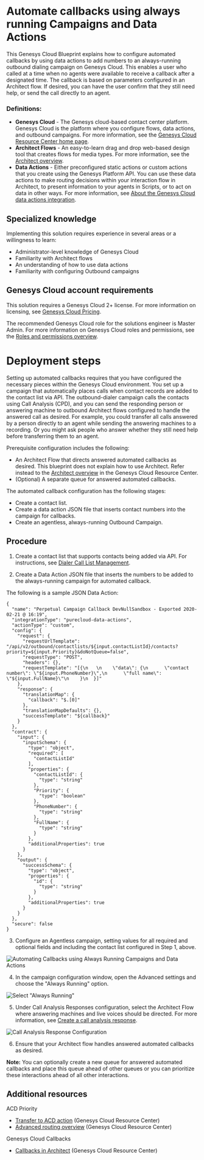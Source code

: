 
#  Automate callbacks using always running Campaigns and Data Actions
This Genesys Cloud Blueprint explains how to configure automated callbacks by using data actions to add numbers to an always-running outbound dialing campaign on Genesys Cloud. This enables a user who called at a time when no agents were available to receive a callback after a designated time. The callback is based on parameters configured in an Architect flow. If desired, you can have the user confirm that they still need help, or send the call directly to an agent.

### Definitions:

* **Genesys Cloud** - The Genesys cloud-based contact center platform. Genesys Cloud is the platform where you configure flows, data actions, and outbound campaigns. For more information, see the [Genesys Cloud Resource Center home page](https://help.mypurecloud.com/ "Opens the Genesys Cloud Resource Center home page").
* **Architect Flows** - An easy-to-learn drag and drop web-based design tool that creates flows for media types. For more information, see the [Architect overview](https://help.mypurecloud.com/articles/architect-overview/ "Opens the Architect overview article").
* **Data Actions** - Either preconfigured static actions or custom actions that you create using the Genesys Platform API. You can use these data actions to make routing decisions within your interaction flow in Architect, to present information to your agents in Scripts, or to act on data in other ways.  For more information, see [About the Genesys Cloud data actions integration](https://help.mypurecloud.com/articles/about-genesys-cloud-data-actions-integration/ "Opens the About the Genesys Cloud data actions integration article").

## Specialized knowledge
Implementing this solution requires experience in several areas or a willingness to learn:
* Administrator-level knowledge of Genesys Cloud
* Familiarity with Architect flows
* An understanding of how to use data actions
* Familiarity with configuring Outbound campaigns

## Genesys Cloud account requirements

This solution requires a Genesys Cloud 2+ license. For more information on licensing, see [Genesys Cloud Pricing](https://www.genesys.com/pricing "Opens the pricing article").

The recommended Genesys Cloud role for the solutions engineer is Master Admin. For more information on Genesys Cloud roles and permissions, see the [Roles and permissions overview](https://help.mypurecloud.com/?p=24360 "Opens the Roles and permissions overview article").

# Deployment steps

Setting up automated callbacks requires that you have configured the necessary pieces within the Genesys Cloud environment. You set up a campaign that automatically places calls when contact records are added to the contact list via API. The outbound-dialer campaign calls the contacts using Call Analysis (CPD), and you can send the responding person or answering machine to outbound Architect flows configured to handle the answered call as desired. For example, you could transfer all calls answered by a person directly to an agent while sending the answering machines to a recording. Or you might ask people who answer whether they still need help before transferring them to an agent.

Prerequisite configuration includes the following:
* An Architect Flow that directs answered automated callbacks as desired. This blueprint does not explain how to use Architect. Refer instead to the [Architect overview](https://help.mypurecloud.com/articles/architect-overview/ "Opens the Architect overview article") in the Genesys Cloud Resource Center.
* (Optional) A separate queue for answered automated callbacks.

The automated callback configuration has the following stages:
* Create a contact list.
* Create a data action JSON file that inserts contact numbers into the campaign for callbacks.
* Create an agentless, always-running Outbound Campaign.

## Procedure
1. Create a contact list that supports contacts being added via API. For instructions, see [Dialer Call List Management](https://developer.mypurecloud.com/api/tutorials/call-list-management/index.html?language=python&step=1 "Opens the Dialer Call List Management article").

2. Create a Data Action JSON file that inserts the numbers to be added to the always-running campaign for automated callback.

The following is a sample JSON Data Action:
```
{
  "name": "Perpetual Campaign Callback DevNullSandbox - Exported 2020-02-21 @ 16:19",
  "integrationType": "purecloud-data-actions",
  "actionType": "custom",
  "config": {
    "request": {
      "requestUrlTemplate": "/api/v2/outbound/contactlists/${input.contactListId}/contacts?priority=${input.Priority}&doNotQueue=false",
      "requestType": "POST",
      "headers": {},
      "requestTemplate": "[{\n   \n    \"data\": {\n      \"contact number\": \"${input.PhoneNumber}\",\n      \"full name\": \"${input.FullName}\"\n    }\n  }]"
    },
    "response": {
      "translationMap": {
        "callback": "$.[0]"
      },
      "translationMapDefaults": {},
      "successTemplate": "${callback}"
    }
  },
  "contract": {
    "input": {
      "inputSchema": {
        "type": "object",
        "required": [
          "contactListId"
        ],
        "properties": {
          "contactListId": {
            "type": "string"
          },
          "Priority": {
            "type": "boolean"
          },
          "PhoneNumber": {
            "type": "string"
          },
          "FullName": {
            "type": "string"
          }
        },
        "additionalProperties": true
      }
    },
    "output": {
      "successSchema": {
        "type": "object",
        "properties": {
          "id": {
            "type": "string"
          }
        },
        "additionalProperties": true
      }
    }
  },
  "secure": false
}
```
3. Configure an Agentless campaign, setting values for all required and optional fields and including the contact list configured in Step 1, above.

![Automating Callbacks using Always Running Campaigns and Data Actions](./bp-autocallbk-dialingmodes.png)

4. In the campaign configuration window, open the Advanced settings and choose the "Always Running" option.

![Select "Always Running"](./bp-autocallbk-alwaysrunning.png)

5. Under Call Analysis Responses configuration, select the Architect Flow where answering machines and live voices should be directed. For more information, see [Create a call analysis response](https://help.mypurecloud.com/articles/create-call-analysis-response/ "Opens the Create a call analysis response article").

![Call Analysis Response Configuration](./bp-autocallbk-responseactions.png)

6. Ensure that your Architect flow handles answered automated callbacks as desired.

**Note:** You can optionally create a new queue for answered automated callbacks and place this queue ahead of other queues or you can prioritize these interactions ahead of all other interactions.

## Additional resources

ACD Priority
* [Transfer to ACD action](https://help.mypurecloud.com/articles/transfer-acd-action/ "Opens the Transfer to ACD action article") (Genesys Cloud Resource Center)
* [Advanced routing overview](https://help.mypurecloud.com/articles/advanced-routing-overview/ "Opens the Advanced routing overview article") (Genesys Cloud Resource Center)

Genesys Cloud Callbacks
* [Callbacks in Architect](https://help.mypurecloud.com/articles/callbacks-in-architect/ "Opens the Callbacks in Architect article") (Genesys Cloud Resource Center)
